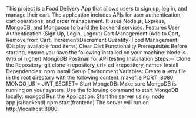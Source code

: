 This project is a Food Delivery App that allows users to sign up, log in, and manage their cart. The application includes APIs for user authentication, cart operations, and order management. It uses Node.js, Express, MongoDB, and Mongoose to build the backend services.
Features
User Authentication (Sign Up, Login, Logout)
Cart Management (Add to Cart, Remove from Cart, Increment/Decrement Quantity)
Food Management (Display available food items)
Clear Cart Functionality
Prerequisites
Before starting, ensure you have the following installed on your machine:
Node.js (v16 or higher)
MongoDB
Postman for API testing
Installation Steps:--
Clone the Repository:
git clone <repository_url>
cd <repository_name>
Install Dependencies:
npm install
Setup Environment Variables: Create a .env file in the root directory with the following content:
makefile
PORT=8080
MONGO_URI=<Your MongoDB connection string>
JWT_SECRET=<Your secret key>
Start MongoDB: Make sure MongoDB is running on your system. Use the following command to start MongoDB locally:
mongod
Run the Application: Start the server using:
node app.js(backend)
npm start(frontend)
The server will run on http://localhost:8080.

